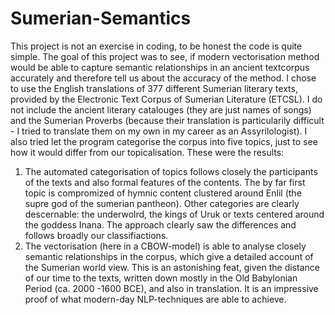 # Sumerian-Semantics
This project is not an exercise in coding, to be honest the code is quite simple. The goal of this project was to see, if modern vectorisation method would be able to capture semantic relationships in an ancient textcorpus accurately and therefore tell us about the accuracy of the method. I chose to use the English translations of 377 different Sumerian literary texts, provided by the Electronic Text Corpus of Sumerian Literature (ETCSL). I do not include the ancient literary catalouges (they are just names of songs) and the Sumerian Proverbs (because their translation is particularily difficult - I tried to translate them on my own in my career as an Assyrilologist). I also tried let the program categorise the corpus into five topics, just to see how it would differ from our topicalisation. 
These were the results:
1. The automated categorisation of topics follows closely the participants of the texts and also formal features of the contents. The by far first topic is compromized of hymnic content clustered around Enlil (the supre god of the sumerian pantheon). Other categories are clearly descernable: the underwolrd, the kings of Uruk or texts centered around the goddess Inana. The approach clearly saw the differences and follows broadly our classifiactions.
2. The vectorisation (here in a CBOW-model) is able to analyse closely semantic relationships in the corpus, which give a detailed account of the Sumerian world view. This is an astonishing feat, given the distance of our time to the texts, written down mostly in the Old Babylonian Period (ca. 2000 -1600 BCE), and also in translation. It is an impressive proof of what modern-day NLP-techniques are able to achieve.

